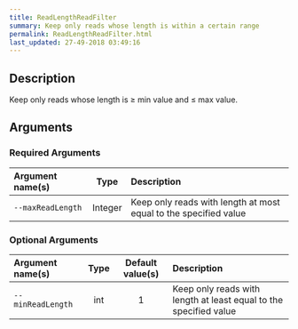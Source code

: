 ```yaml
---
title: ReadLengthReadFilter
summary: Keep only reads whose length is within a certain range
permalink: ReadLengthReadFilter.html
last_updated: 27-49-2018 03:49:16
---
```



## Description

Keep only reads whose length is &ge; min value and &le; max value.

## Arguments

### Required Arguments

| Argument name(s) | Type | Description |
| :--------------- | :--: | :------ |
| `--maxReadLength` | Integer | Keep only reads with length at most equal to the specified value |

### Optional Arguments

| Argument name(s) | Type | Default value(s) | Description |
| :--------------- | :--: | :--------------: | :------ |
| `--minReadLength` | int | 1 | Keep only reads with length at least equal to the specified value |


